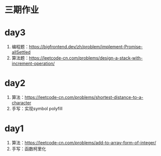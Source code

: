 
# 三期作业

# day3
1. 编程题：https://bigfrontend.dev/zh/problem/implement-Promise-allSettled
2. 算法题：https://leetcode-cn.com/problems/design-a-stack-with-increment-operation/
# day2
1. 算法：https://leetcode-cn.com/problems/shortest-distance-to-a-character
2. 手写：实现symbol polyfill

# day1 
1. 算法：https://leetcode-cn.com/problems/add-to-array-form-of-integer/
2. 手写：函数柯里化

